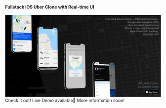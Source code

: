 #### Fullstack iOS Uber Clone with Real-time UI

![iOSUberClone](Uber/src/assets/images/demo-more.png)
Check it out! Live Demo available📱
More information soon!
